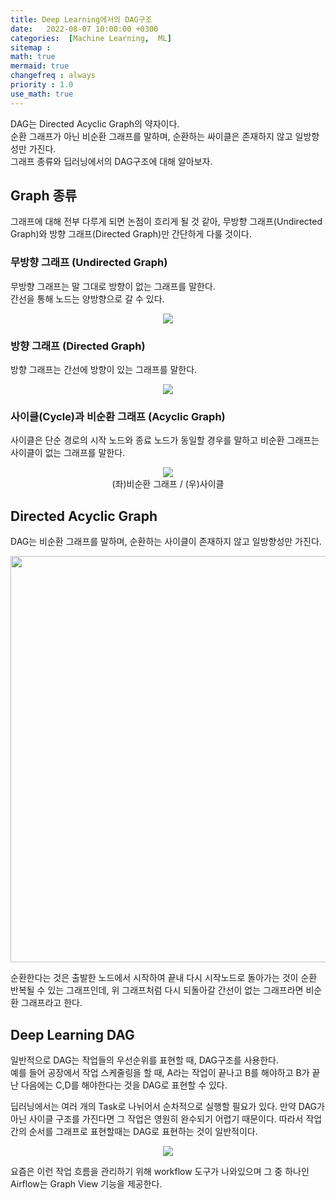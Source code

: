 ```yaml
---
title: Deep Learning에서의 DAG구조
date:   2022-08-07 10:00:00 +0300
categories:  [Machine Learning,  ML]
sitemap :
math: true
mermaid: true
changefreq : always
priority : 1.0
use_math: true
---
```


DAG는 Directed Acyclic Graph의 약자이다.   
순환 그래프가 아닌 비순환 그래프를 말하며, 순환하는 싸이클은 존재하지 않고 일방향성만 가진다.  
그래프 종류와 딥러닝에서의 DAG구조에 대해 알아보자.  

## Graph 종류  

그래프에 대해 전부 다루게 되면 논점이 흐리게 될 것 같아, 무방향 그래프(Undirected Graph)와 방향 그래프(Directed Graph)만 간단하게 다룰 것이다. 

### 무방향 그래프 (Undirected Graph)

무방향 그래프는 말 그대로 방향이 없는 그래프를 말한다.  
간선을 통해 노드는 양방향으로 갈 수 있다. 

<center><img src = "../../assets/images/DAG1.png" ></center>  

### 방향 그래프 (Directed Graph)

방향 그래프는 간선에 방향이 있는 그래프를 말한다. 

<center><img src = "../../assets/images/DAG2.png" ></center>  

### 사이클(Cycle)과 비순환 그래프 (Acyclic Graph)

사이클은 단순 경로의 시작 노드와 종료 노드가 동일할 경우를 말하고 비순환 그래프는 사이클이 없는 그래프를 말한다.  

<center><img src = "../../assets/images/DAG3.png" ></center>  
<center>(좌)비순환 그래프 / (우)사이클 </center>  

## Directed Acyclic Graph  

DAG는 비순환 그래프를 말하며, 순환하는 사이클이 존재하지 않고 일방향성만 가진다.  

<center><img src = "../../assets/images/DAG4.png" width="650" ></center>  

순환한다는 것은 출발한 노드에서 시작하여 끝내 다시 시작노드로 돌아가는 것이 순환 반복될 수 있는 그래프인데, 
위 그래프처럼 다시 되돌아갈 간선이 없는 그래프라면 비순환 그래프라고 한다.  

## Deep Learning DAG 

일반적으로 DAG는 작업들의 우선순위를 표현할 때, DAG구조를 사용한다.  
예를 들어 공장에서 작업 스케줄링을 할 때, A라는 작업이 끝나고 B를 해야하고 B가 끝난 다음에는 C,D를 해야한다는 것을 DAG로 표현할 수 있다.  

딥러닝에서는 여러 개의 Task로 나뉘어서 순차적으로 실행할 필요가 있다. 만약 DAG가 아닌 사이클 구조를 가진다면 그 작업은 영원히 완수되기 어렵기 때문이다. 따라서 작업간의 순서를 그래프로 표현할때는 DAG로 표현하는 것이 일반적이다.

<center><img src = "../../assets/images/DAG5.png"  ></center>  

요즘은 이런 작업 흐름을 관리하기 위해 workflow 도구가 나와있으며 그 중 하나인 Airflow는 Graph View 기능을 제공한다.  